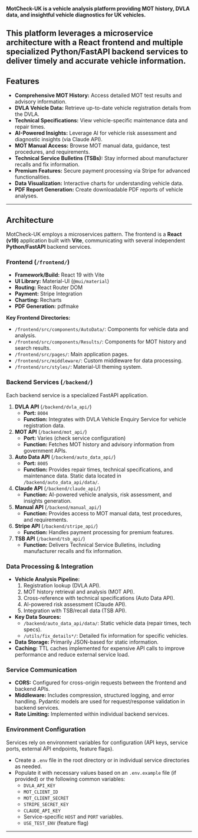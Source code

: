 
**MotCheck-UK is a vehicle analysis platform providing MOT history, DVLA data, and insightful vehicle diagnostics for UK vehicles.**

This platform leverages a microservice architecture with a React frontend and multiple specialized Python/FastAPI backend services to deliver timely and accurate vehicle information.
---

## Features

* **Comprehensive MOT History:** Access detailed MOT test results and advisory information.
* **DVLA Vehicle Data:** Retrieve up-to-date vehicle registration details from the DVLA.
* **Technical Specifications:** View vehicle-specific maintenance data and repair times.
* **AI-Powered Insights:** Leverage AI for vehicle risk assessment and diagnostic insights (via Claude API).
* **MOT Manual Access:** Browse MOT manual data, guidance, test procedures, and requirements.
* **Technical Service Bulletins (TSBs):** Stay informed about manufacturer recalls and fix information.
* **Premium Features:** Secure payment processing via Stripe for advanced functionalities.
* **Data Visualization:** Interactive charts for understanding vehicle data.
* **PDF Report Generation:** Create downloadable PDF reports of vehicle analyses.

---

## Architecture

MotCheck-UK employs a microservices pattern. The frontend is a **React (v19)** application built with **Vite**, communicating with several independent **Python/FastAPI** backend services.

### Frontend (`/frontend/`)

* **Framework/Build:** React 19 with Vite
* **UI Library:** Material-UI (`@mui/material`)
* **Routing:** React Router DOM
* **Payment:** Stripe Integration
* **Charting:** Recharts
* **PDF Generation:** pdfmake

**Key Frontend Directories:**

* `/frontend/src/components/AutoData/`: Components for vehicle data and analysis.
* `/frontend/src/components/Results/`: Components for MOT history and search results.
* `/frontend/src/pages/`: Main application pages.
* `/frontend/src/middleware/`: Custom middleware for data processing.
* `/frontend/src/styles/`: Material-UI theming system.

### Backend Services (`/backend/`)

Each backend service is a specialized FastAPI application.

1.  **DVLA API** (`/backend/dvla_api/`)
    * **Port:** `8004`
    * **Function:** Integrates with DVLA Vehicle Enquiry Service for vehicle registration data.
2.  **MOT API** (`/backend/mot_api/`)
    * **Port:** Varies (check service configuration)
    * **Function:** Fetches MOT history and advisory information from government APIs.
3.  **Auto Data API** (`/backend/auto_data_api/`)
    * **Port:** `8005`
    * **Function:** Provides repair times, technical specifications, and maintenance data. Static data located in `/backend/auto_data_api/data/`.
4.  **Claude API** (`/backend/claude_api/`)
    * **Function:** AI-powered vehicle analysis, risk assessment, and insights generation.
5.  **Manual API** (`/backend/manual_api/`)
    * **Function:** Provides access to MOT manual data, test procedures, and requirements.
6.  **Stripe API** (`/backend/stripe_api/`)
    * **Function:** Handles payment processing for premium features.
7.  **TSB API** (`/backend/tsb_api/`)
    * **Function:** Delivers Technical Service Bulletins, including manufacturer recalls and fix information.

### Data Processing & Integration

* **Vehicle Analysis Pipeline:**
    1.  Registration lookup (DVLA API).
    2.  MOT history retrieval and analysis (MOT API).
    3.  Cross-reference with technical specifications (Auto Data API).
    4.  AI-powered risk assessment (Claude API).
    5.  Integration with TSB/recall data (TSB API).
* **Key Data Sources:**
    * `/backend/auto_data_api/data/`: Static vehicle data (repair times, tech specs).
    * `/utils/fix_details*/`: Detailed fix information for specific vehicles.
* **Data Storage:** Primarily JSON-based for static information.
* **Caching:** TTL caches implemented for expensive API calls to improve performance and reduce external service load.

### Service Communication

* **CORS:** Configured for cross-origin requests between the frontend and backend APIs.
* **Middleware:** Includes compression, structured logging, and error handling. Pydantic models are used for request/response validation in backend services.
* **Rate Limiting:** Implemented within individual backend services.

### Environment Configuration

Services rely on environment variables for configuration (API keys, service ports, external API endpoints, feature flags).

* Create a `.env` file in the root directory or in individual service directories as needed.
* Populate it with necessary values based on an `.env.example` file (if provided) or the following common variables:
    * `DVLA_API_KEY`
    * `MOT_CLIENT_ID`
    * `MOT_CLIENT_SECRET`
    * `STRIPE_SECRET_KEY`
    * `CLAUDE_API_KEY`
    * Service-specific `HOST` and `PORT` variables.
    * `USE_TEST_ENV` (feature flag)

---

